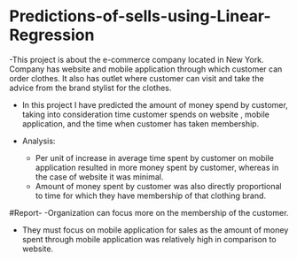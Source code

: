 # Predictions-of-sells-using-Linear-Regression
-This project is about the e-commerce company located in New York. Company has website and mobile application through which customer can order clothes. It also has outlet where customer can visit and take the advice from the brand stylist for the clothes. 

- In this project I have predicted the amount of money spend by customer, taking into consideration time customer spends on website , mobile application, and the time when customer has taken membership.

- Analysis:
   - Per unit of increase in average time spent by customer on mobile application resulted in more money spent by customer, whereas in the case of website it was minimal.
   - Amount of money spent by customer was also directly proportional to time for which they have membership of that clothing brand. 
 
#Report- 
-Organization can focus more on the membership of the customer.
- They must focus on mobile application for sales as the amount of money spent through mobile application was relatively high in comparison to website.
